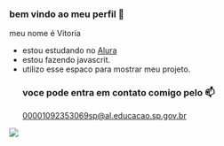 ### bem vindo ao meu perfil 🌸
meu nome é Vitoria

- estou estudando no [Alura](https:www.alura.com.br)
- estou fazendo javascrit.
- utilizo esse espaco para mostrar meu projeto.
  ### voce pode entra em contato comigo pelo 📫
  00001092353069sp@al.educacao.sp.gov.br
  
![](https://media1.tenor.com/m/WczWFfFXJTAAAAAd/cute-dogs.gif)

